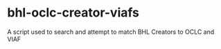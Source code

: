 # bhl-oclc-creator-viafs
A script used to search and attempt to match BHL Creators to OCLC and VIAF
